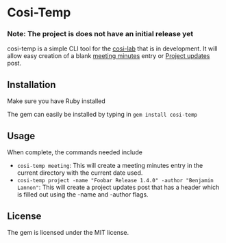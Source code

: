 # Cosi-Temp

### Note: The project is does not have an initial release yet

cosi-temp is a simple CLI tool for the [cosi-lab](https://github.com/cosi-lab) that is in
development. It will allow easy creation of a blank [meeting minutes](http://cosi-lab.github.io/meeting-minutes)
entry or [Project updates](http://cosi-lab.github.io/project-updates) post.

## Installation
Make sure you have Ruby installed

The gem can easily be installed by typing in `gem install cosi-temp`

## Usage
When complete, the commands needed include

- `cosi-temp meeting`: This will create a meeting minutes entry in the current directory with the current date used.
- `cosi-temp project -name "Foobar Release 1.4.0" -author "Benjamin Lannon"`: This will create a project updates post that has a header which is filled out using the -name and -author flags.

## License
The gem is licensed under the MIT license.
